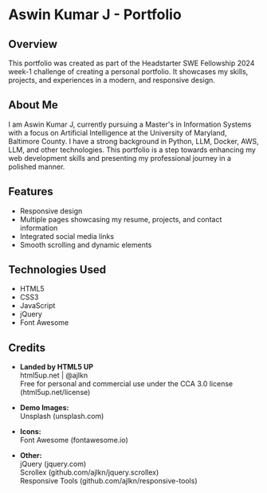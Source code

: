 # Aswin Kumar J - Portfolio

## Overview

This portfolio was created as part of the Headstarter SWE Fellowship 2024 week-1 challenge of creating a personal portfolio. It showcases my skills, projects, and experiences in a modern, and responsive design. 

## About Me

I am Aswin Kumar J, currently pursuing a Master's in Information Systems with a focus on Artificial Intelligence at the University of Maryland, Baltimore County. I have a strong background in Python, LLM, Docker, AWS, LLM, and other technologies. This portfolio is a step towards enhancing my web development skills and presenting my professional journey in a polished manner.

## Features

- Responsive design
- Multiple pages showcasing my resume, projects, and contact information
- Integrated social media links
- Smooth scrolling and dynamic elements

## Technologies Used

- HTML5
- CSS3
- JavaScript
- jQuery
- Font Awesome

## Credits

- **Landed by HTML5 UP**  
  html5up.net | @ajlkn  
  Free for personal and commercial use under the CCA 3.0 license (html5up.net/license)

- **Demo Images:**  
  Unsplash (unsplash.com)

- **Icons:**  
  Font Awesome (fontawesome.io)

- **Other:**  
  jQuery (jquery.com)  
  Scrollex (github.com/ajlkn/jquery.scrollex)  
  Responsive Tools (github.com/ajlkn/responsive-tools)
